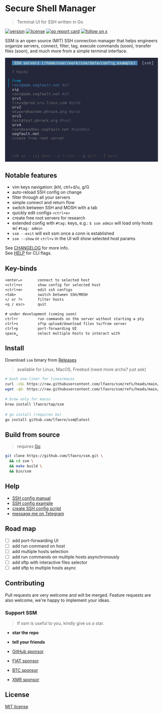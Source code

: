 # Secure Shell Manager

> Terminal UI for SSH written in Go

[![version][version-badge]](changelog.md)
[![license][license-badge]](license.md)
[![go report card](https://goreportcard.com/badge/github.com/lfaoro/ssm)](https://goreportcard.com/report/github.com/lfaoro/ssm)
[![follow on x][x-badge]](https://twitter.com/intent/follow?screen_name=leonardofaoro)

[version-badge]: https://img.shields.io/badge/version-0.2.1-blue.svg
[license-badge]: https://img.shields.io/badge/license-MIT-blue
[x-badge]: https://img.shields.io/twitter/follow/leonardofaoro?label=follow&style=social

SSM is an open source (MIT) SSH connection manager that helps engineers organize servers, connect, filter, tag, execute commands (soon), transfer files (soon), and much more from a simple terminal interface.

![demo](data/demo.png)

## Notable features
- vim keys navigation: jkhl, ctrl+d/u, g/G
- auto-reload SSH config on change
- filter through all your servers
- simple connect and return flow
- switch between SSH and MOSH with a tab
- quickly edit configs `<ctrl+e>`
- create free root servers for research
- extended config with `#tag:` keys, e.g.: `$ ssm admin` will load only hosts w/ `#tag: admin`
- `ssm --exit` will exit ssm once a conn is established
- `ssm --show` or `ctrl+v` in the UI will show selected host params

See [CHANGELOG](changelog.md) for more info. \
See [HELP](data/help) for CLI flags.

## Key-binds
```
<enter↵>       connect to selected host
<ctrl+v>       show config for selected host
<ctrl+e>       edit ssh configs
<tab>          switch between SSH/MOSH
</ or ?>       filter hosts
<q / esc>      quit

# under development (coming soon)
ctrl+r         run commands on the server without starting a pty 
ctrl+s         sftp upload/download files to/from server 
ctrl+p         port-forwarding UI 
space␣         select multiple hosts to interact with
```

## Install

Download `ssm` binary from [Releases](https://github.com/lfaoro/ssm/releases)
> available for Linux, MacOS, Freebsd (need more archs? just ask)

```bash
# bash one-liner for linux/macos
curl -sSL https://raw.githubusercontent.com/lfaoro/ssm/refs/heads/main/scripts/get.sh | bash
wget -qO- https://raw.githubusercontent.com/lfaoro/ssm/refs/heads/main/scripts/get.sh | bash

# brew only for macos
brew install lfaoro/tap/ssm

# go install (requires Go)
go install github.com/lfaoro/ssm@latest
```

## Build from source

> requires [Go](https://go.dev/doc/install)

```bash
git clone https://github.com/lfaoro/ssm.git \
  && cd ssm \
  && make build \
  && bin/ssm
```

## Help
- [SSH config manual](https://man.openbsd.org/ssh_config.5)
- [SSH config example](data/config_example)
- [create SSH config script](scripts/create_config.sh)
- [message me on Telegram](https://t.me/leonarth)

## Road map
- [ ] add port-forwarding UI
- [ ] add run command on host
- [ ] add multiple hosts selection
- [ ] add run commands on multiple hosts asynchronously
- [ ] add sftp with interactive files selector
- [ ] add sftp to multiple hosts async

## Contributing

Pull requests are very welcome and will be merged.
Feature requests are also welcome, we're happy to implement your ideas.

### Support SSM

> If ssm is useful to you, kindly give us a star.

- **star the repo**
- **tell your friends**

- [GitHub sponsor](https://github.com/sponsors/lfaoro)
- [FIAT sponsor](https://checkout.revolut.com/pay/1122870b-1836-42e7-942b-90a99ef5e457)
- [BTC sponsor](https://mempool.space/address/bc1qzaqeqwklaq86uz8h2lww87qwfpnyh9fveyh3hs)
- [XMR sponsor](https://xmrchain.net/search?value=9XCyahmZiQgcVwjrSZTcJepPqCxZgMqwbABvzPKVpzC7gi8URDme8H6UThpCqX69y5i1aA81AKq57Wynjovy7g4K9MeY5c)

## License
[MIT license](license.md)

